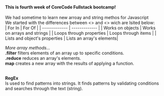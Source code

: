 **This is fourth week of CoreCode Fullstack bootcamp!**<br><br>
We had sometime to learn new arroay and string methos for Javascript<br>
We started with the differences between <<For In>> and <<For Of>> wich are lsited below:<br>
 | For In  | For Of |
| ------------- | ------------- |
| Works on objects   | Works on arrays and strings  |
| Loops through properties | Loops through items |
| Lists and object's properties | Lists an array's elements|<br>
  
 *More array methods...*<br>
  **.filter** filters elements of an array up to specific conditions.<br>
  **.reduce** reduces an array's elements.<br>
  **map** creates a new array with the results of applying a function.<br><br>
  
  **RegEx**<br>
  Is used to find patterns into strings. It finds patterns by validating conditions and searches through the text (string).<br>
